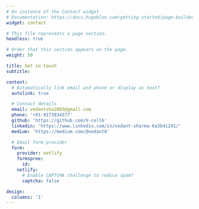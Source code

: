 ```yaml
---
# An instance of the Contact widget.
# Documentation: https://docs.hugoblox.com/getting-started/page-builder/
widget: contact

# This file represents a page section.
headless: true

# Order that this section appears on the page.
weight: 50

title: Get in touch
subtitle:

content:
  # Automatically link email and phone or display as text?
  autolink: true

  # Contact details
  email: vedantsha2003@gmail.com
  phone: '+91-9173834377'
  github: 'https://github.com/V-cell6'
  linkedin: 'https://www.linkedin.com/in/vedant-sharma-6a3b41241/'
  medium: 'https://medium.com/@vedant6'

  # Email form provider
  form:
    provider: netlify
    formspree:
      id:
    netlify:
      # Enable CAPTCHA challenge to reduce spam?
      captcha: false

design:
  columns: '1'
---
```

